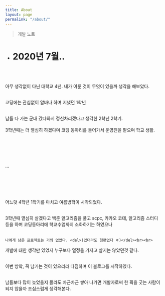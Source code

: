 ```yaml
---
title: About
layout: page
permalink: "/about/"
---
```


> 개발 노트

<style>
@import url(//fonts.googleapis.com/earlyaccess/nanumgothic.css);
</style>
- <h1>2020년 7월..</h1>
<br><br>

<div>

아무 생각없이 다닌 대학교 4년. 내가 이룬 것이 무엇이 있을까 생각을 해보았다.<br><br>

코딩에는 관심없이 알바나 하며 지냈던 1학년<br><br>

남들 다 가는 군대 갔다와서 정신차리겠다고 생각한 2학년 2학기.<br><br>
3학년때는 더 열심히 하겠다며 코딩 동아리를 들어가서 운영진을 맡으며 학교 생활.

<br><br><br><br>


...


<br><br><br><br>



어느덧 4학년 1학기를 마치고 여름방학이 시작되었다.<br><br>

3학년때 열심히 살겠다고 백준 알고리즘을 풀고 scpc, 카카오 코테, 알고리즘 스터디 등을 하며 코딩동아리에 학교수업까지 소화하기는 하였으나<br><br>

	나에게 남은 프로젝트는 거의 없었다. <del>(있더라도 형편없다 ㅎ)</del><br><br>

개발에 대한 생각만 있었지 누구보다 열정을 가지고 살지는 않았던것 같다.<br><br>

이번 방학, 꼭 남기는 것이 있으리라 다짐하며 이 블로그를 시작하였다.<br><br>

남들보다 많이 늦었을지 몰라도 차근차근 쌓아 나가면 개발자로써 한 획을 긋는 사람이 되지 않을까 조심스럽게 생각해본다.
	
</div>
